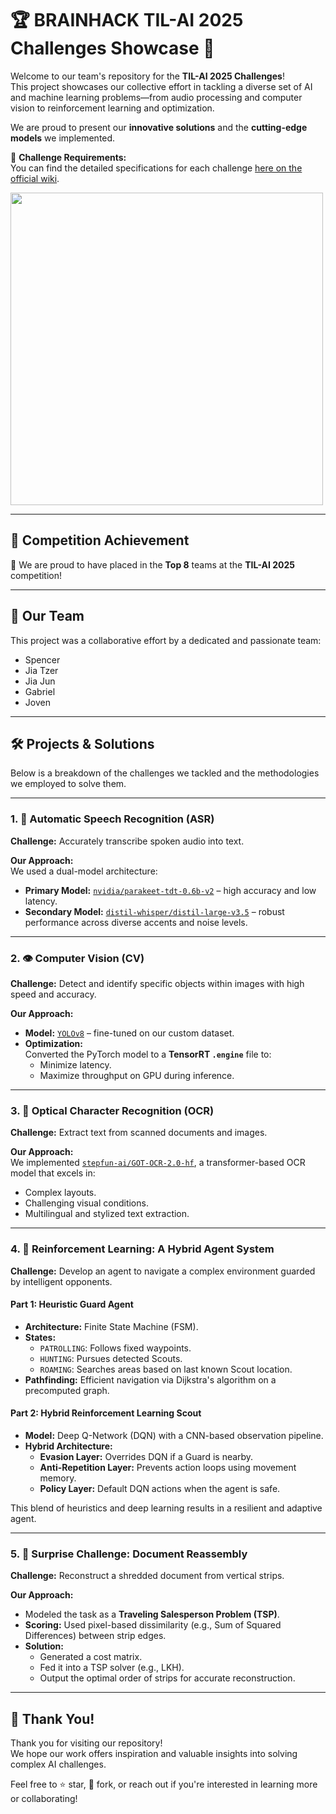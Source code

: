 # 🏆 BRAINHACK TIL-AI 2025 Challenges Showcase 🚀

Welcome to our team's repository for the **TIL-AI 2025 Challenges**!  
This project showcases our collective effort in tackling a diverse set of AI and machine learning problems—from audio processing and computer vision to reinforcement learning and optimization.

We are proud to present our **innovative solutions** and the **cutting-edge models** we implemented.

📄 **Challenge Requirements:**  
You can find the detailed specifications for each challenge [here on the official wiki](https://github.com/til-ai/til-25/wiki/Challenge-specifications).  

<img src="https://github.com/user-attachments/assets/68a36f25-4ab9-4cdf-8dc2-d1639a5c4f3e" width="500">  


---

## 🏅 Competition Achievement

🎉 We are proud to have placed in the **Top 8** teams at the **TIL-AI 2025** competition!

---

## 👥 Our Team

This project was a collaborative effort by a dedicated and passionate team:

- Spencer  
- Jia Tzer  
- Jia Jun  
- Gabriel  
- Joven  

---

## 🛠️ Projects & Solutions

Below is a breakdown of the challenges we tackled and the methodologies we employed to solve them.

---

### 1. 🎤 Automatic Speech Recognition (ASR)

**Challenge:** Accurately transcribe spoken audio into text.

**Our Approach:**  
We used a dual-model architecture:
- **Primary Model:** [`nvidia/parakeet-tdt-0.6b-v2`](https://huggingface.co/nvidia/parakeet-tdt-0.6b-v2) – high accuracy and low latency.
- **Secondary Model:** [`distil-whisper/distil-large-v3.5`](https://huggingface.co/distil-whisper/distil-large-v3.5) – robust performance across diverse accents and noise levels.

---

### 2. 👁️ Computer Vision (CV)

**Challenge:** Detect and identify specific objects within images with high speed and accuracy.

**Our Approach:**  
- **Model:** [`YOLOv8`](https://docs.ultralytics.com/models/yolov8/) – fine-tuned on our custom dataset.
- **Optimization:**  
  Converted the PyTorch model to a **TensorRT `.engine`** file to:
  - Minimize latency.
  - Maximize throughput on GPU during inference.

---

### 3. 📄 Optical Character Recognition (OCR)

**Challenge:** Extract text from scanned documents and images.

**Our Approach:**  
We implemented [`stepfun-ai/GOT-OCR-2.0-hf`](https://huggingface.co/stepfun-ai/GOT-OCR-2.0-hf), a transformer-based OCR model that excels in:
- Complex layouts.
- Challenging visual conditions.
- Multilingual and stylized text extraction.

---

### 4. 🤖 Reinforcement Learning: A Hybrid Agent System

**Challenge:** Develop an agent to navigate a complex environment guarded by intelligent opponents.

#### Part 1: Heuristic Guard Agent

- **Architecture:** Finite State Machine (FSM).
- **States:**
  - `PATROLLING`: Follows fixed waypoints.
  - `HUNTING`: Pursues detected Scouts.
  - `ROAMING`: Searches areas based on last known Scout location.
- **Pathfinding:** Efficient navigation via Dijkstra's algorithm on a precomputed graph.

#### Part 2: Hybrid Reinforcement Learning Scout

- **Model:** Deep Q-Network (DQN) with a CNN-based observation pipeline.
- **Hybrid Architecture:**
  - **Evasion Layer:** Overrides DQN if a Guard is nearby.
  - **Anti-Repetition Layer:** Prevents action loops using movement memory.
  - **Policy Layer:** Default DQN actions when the agent is safe.

This blend of heuristics and deep learning results in a resilient and adaptive agent.

---

### 5. 🧩 Surprise Challenge: Document Reassembly

**Challenge:** Reconstruct a shredded document from vertical strips.

**Our Approach:**  
- Modeled the task as a **Traveling Salesperson Problem (TSP)**.
- **Scoring:** Used pixel-based dissimilarity (e.g., Sum of Squared Differences) between strip edges.
- **Solution:**
  - Generated a cost matrix.
  - Fed it into a TSP solver (e.g., LKH).
  - Output the optimal order of strips for accurate reconstruction.

---

## 🙌 Thank You!

Thank you for visiting our repository!  
We hope our work offers inspiration and valuable insights into solving complex AI challenges.

Feel free to ⭐ star, 🍴 fork, or reach out if you're interested in learning more or collaborating!


